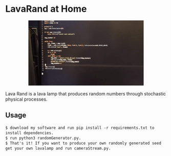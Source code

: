 # LavaRand at Home

<div align="center">
  <kbd>
    <img src="https://github.com/SriLikesToSing/LavaRand/blob/main/cryptoLamp/lavaRand.gif" />
  </kbd>
</div>


Lava Rand is a lava lamp that produces random numbers through stochastic physical processes.

## Usage

```
$ download my software and run pip install -r requirements.txt to install dependencies.
$ run python3 randomGenerator.py. 
$ That's it! If you want to produce your own randomly generated seed get your own lavalamp and run cameraStream.py.

```




